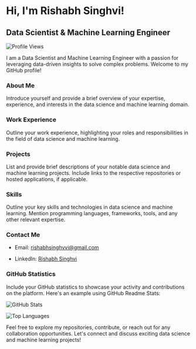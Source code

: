 # Hi, I'm Rishabh Singhvi!

## Data Scientist & Machine Learning Engineer

![Profile Views](https://komarev.com/ghpvc/?username=rishabhRsinghvi)

I am a Data Scientist and Machine Learning Engineer with a passion for leveraging data-driven insights to solve complex problems. Welcome to my GitHub profile!

### About Me

Introduce yourself and provide a brief overview of your expertise, experience, and interests in the data science and machine learning domain.

### Work Experience

Outline your work experience, highlighting your roles and responsibilities in the field of data science and machine learning.

### Projects

List and provide brief descriptions of your notable data science and machine learning projects. Include links to the respective repositories or hosted applications, if applicable.

### Skills

Outline your key skills and technologies in data science and machine learning. Mention programming languages, frameworks, tools, and any other relevant expertise.

### Contact Me

- Email: rishabhsinghvvi@gmail.com

- LinkedIn: [Rishabh Singhvi](https://www.linkedin.com/in/your-linkedin-profile)

### GitHub Statistics

Include your GitHub statistics to showcase your activity and contributions on the platform. Here's an example using GitHub Readme Stats:

![GitHub Stats](https://github-readme-stats.vercel.app/api?username=rishabhRsinghvi&show_icons=true&count_private=true&theme=dark)

![Top Languages](https://github-readme-stats.vercel.app/api/top-langs/?username=rishabhRsinghvi&layout=compact&theme=dark)

Feel free to explore my repositories, contribute, or reach out for any collaboration opportunities. Let's connect and discuss exciting data science and machine learning projects!






